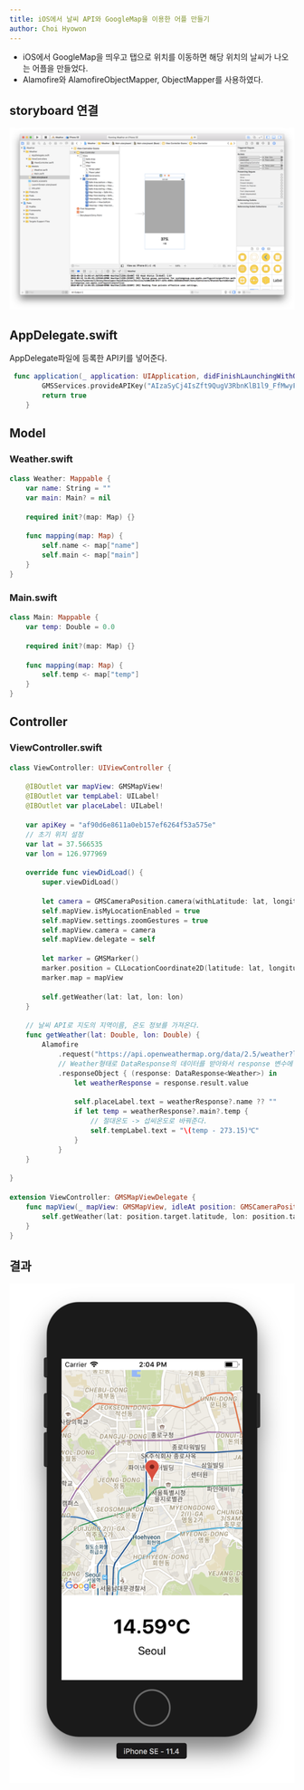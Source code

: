 ```yaml
---
title: iOS에서 날씨 API와 GoogleMap을 이용한 어플 만들기
author: Choi Hyowon
---
```

* iOS에서 GoogleMap을 띄우고 탭으로 위치를 이동하면 해당 위치의 날씨가 나오는 어플을 만들었다.
* Alamofire와 AlamofireObjectMapper, ObjectMapper를 사용하였다.

## storyboard 연결
![Image](/images/iOS_weather_api_storyboard.png)

## AppDelegate.swift
AppDelegate파일에 등록한 API키를 넣어준다.
```swift
 func application(_ application: UIApplication, didFinishLaunchingWithOptions launchOptions: [UIApplicationLaunchOptionsKey: Any]?) -> Bool {
        GMSServices.provideAPIKey("AIzaSyCj4IsZft9QugV3RbnKlB1l9_FfMwyFvWY") 
        return true
    }
```

## Model
### Weather.swift
```swift
class Weather: Mappable {
    var name: String = ""
    var main: Main? = nil
    
    required init?(map: Map) {}
    
    func mapping(map: Map) {
        self.name <- map["name"]
        self.main <- map["main"]
    }
}
```

### Main.swift
```swift
class Main: Mappable {
    var temp: Double = 0.0
    
    required init?(map: Map) {}
    
    func mapping(map: Map) {
        self.temp <- map["temp"]
    }
}
```

## Controller
### ViewController.swift
```swift
class ViewController: UIViewController {
    
    @IBOutlet var mapView: GMSMapView!
    @IBOutlet var tempLabel: UILabel!
    @IBOutlet var placeLabel: UILabel!
    
    var apiKey = "af90d6e8611a0eb157ef6264f53a575e"
    // 초기 위치 설정
    var lat = 37.566535
    var lon = 126.977969
    
    override func viewDidLoad() {
        super.viewDidLoad()
        
        let camera = GMSCameraPosition.camera(withLatitude: lat, longitude: lon, zoom: 14.0)
        self.mapView.isMyLocationEnabled = true
        self.mapView.settings.zoomGestures = true
        self.mapView.camera = camera
        self.mapView.delegate = self
        
        let marker = GMSMarker()
        marker.position = CLLocationCoordinate2D(latitude: lat, longitude: lon)
        marker.map = mapView
        
        self.getWeather(lat: lat, lon: lon)
    }
    
    // 날씨 API로 지도의 지역이름, 온도 정보를 가져온다.
    func getWeather(lat: Double, lon: Double) {
        Alamofire
            .request("https://api.openweathermap.org/data/2.5/weather?lat=\(lat)&lon=\(lon)&apiKey=\(apiKey)")
            // Weather형태로 DataResponse의 데이터를 받아와서 response 변수에 넣어줌
            .responseObject { (response: DataResponse<Weather>) in
                let weatherResponse = response.result.value
                
                self.placeLabel.text = weatherResponse?.name ?? ""
                if let temp = weatherResponse?.main?.temp {
                    // 절대온도 -> 섭씨온도로 바꿔준다.
                    self.tempLabel.text = "\(temp - 273.15)℃"
                }
            }
    }

}

extension ViewController: GMSMapViewDelegate {
    func mapView(_ mapView: GMSMapView, idleAt position: GMSCameraPosition) {
        self.getWeather(lat: position.target.latitude, lon: position.target.longitude)
    }
}
```
## 결과
![Image](/images/iOS_weather_api_result.png)
